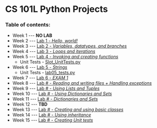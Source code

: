 # CS 101L Python Projects

### Table of contents:
* Week 1 --- **NO LAB**
* Week 2 --- [Lab 1 - _Hello, world!_](lab1.py)
* Week 3 --- [Lab 2 - _Variables, datatypes, and branches_](lab2.py)
* Week 4 --- [Lab 3 - _Loops and iterations_](lab3.py)
* Week 5 --- [Lab 4 - _Invoking and creating functions_](Lab%204/lab4.py)
  * Unit Tests - [Slot_UnitTests.py](Lab%204/Slot_UnitTests.py)
* Week 6 --- [Lab 5 - _Strings_](Lab%205/lab5.py)
  * Unit Tests - [lab05_tests.py](Lab%205/lab05_tests.py)
* Week 7 --- [Lab 6 - _EXAM 1_](lab6.py)
* Week 8 --- [Lab # - _Reading and writing files + Handling exceptions_]()
* Week 9 --- [Lab # - _Using Lists and Tuples_]()
* Week 10 --- [Lab # - _Using Dictionaries and Sets_]()
* Week 11 --- [Lab # - _Dictionaries and Sets_]()
* Week 12 --- **TBD**
* Week 13 --- [Lab # - _Creating and using basic classes_]()
* Week 14 --- [Lab # - _Using inheritance_]()
* Week 15 --- [Lab # - _Creating Unit tests_]()